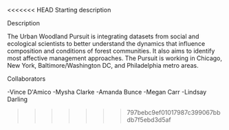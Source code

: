 <<<<<<< HEAD
Starting description


Description

The Urban Woodland Pursuit is integrating datasets from social and ecological scientists to better understand the dynamics that influence composition and conditions of forest communities. It also aims to identify most affective management approaches. The Pursuit is working in Chicago, New York, Baltimore/Washington DC, and Philadelphia metro areas. 


Collaborators

-Vince D'Amico
-Mysha Clarke
-Amanda Bunce
-Megan Carr
-Lindsay Darling
>>>>>>> 797bebc9ef01017987c399067bbdb7f5ebd3d5af
